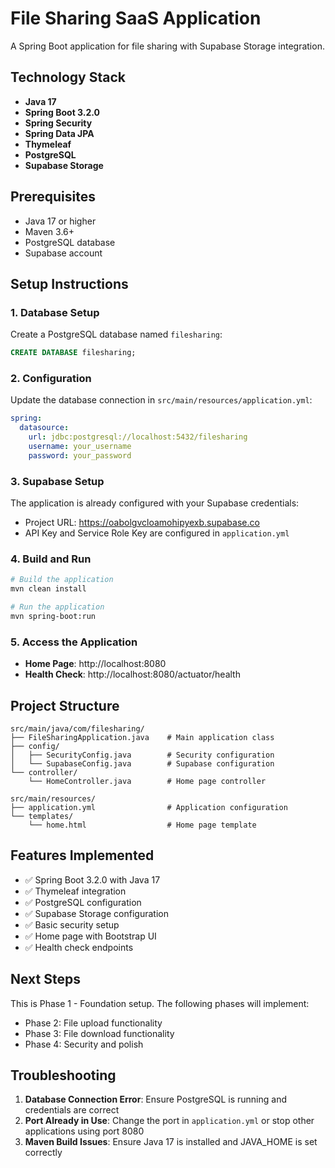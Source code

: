 # File Sharing SaaS Application

A Spring Boot application for file sharing with Supabase Storage integration.

## Technology Stack

- **Java 17**
- **Spring Boot 3.2.0**
- **Spring Security**
- **Spring Data JPA**
- **Thymeleaf**
- **PostgreSQL**
- **Supabase Storage**

## Prerequisites

- Java 17 or higher
- Maven 3.6+
- PostgreSQL database
- Supabase account

## Setup Instructions

### 1. Database Setup

Create a PostgreSQL database named `filesharing`:

```sql
CREATE DATABASE filesharing;
```

### 2. Configuration

Update the database connection in `src/main/resources/application.yml`:

```yaml
spring:
  datasource:
    url: jdbc:postgresql://localhost:5432/filesharing
    username: your_username
    password: your_password
```

### 3. Supabase Setup

The application is already configured with your Supabase credentials:
- Project URL: https://oabolgvcloamohipyexb.supabase.co
- API Key and Service Role Key are configured in `application.yml`

### 4. Build and Run

```bash
# Build the application
mvn clean install

# Run the application
mvn spring-boot:run
```

### 5. Access the Application

- **Home Page**: http://localhost:8080
- **Health Check**: http://localhost:8080/actuator/health

## Project Structure

```
src/main/java/com/filesharing/
├── FileSharingApplication.java    # Main application class
├── config/
│   ├── SecurityConfig.java        # Security configuration
│   └── SupabaseConfig.java        # Supabase configuration
└── controller/
    └── HomeController.java        # Home page controller

src/main/resources/
├── application.yml                # Application configuration
└── templates/
    └── home.html                  # Home page template
```

## Features Implemented

- ✅ Spring Boot 3.2.0 with Java 17
- ✅ Thymeleaf integration
- ✅ PostgreSQL configuration
- ✅ Supabase Storage configuration
- ✅ Basic security setup
- ✅ Home page with Bootstrap UI
- ✅ Health check endpoints

## Next Steps

This is Phase 1 - Foundation setup. The following phases will implement:
- Phase 2: File upload functionality
- Phase 3: File download functionality  
- Phase 4: Security and polish

## Troubleshooting

1. **Database Connection Error**: Ensure PostgreSQL is running and credentials are correct
2. **Port Already in Use**: Change the port in `application.yml` or stop other applications using port 8080
3. **Maven Build Issues**: Ensure Java 17 is installed and JAVA_HOME is set correctly 